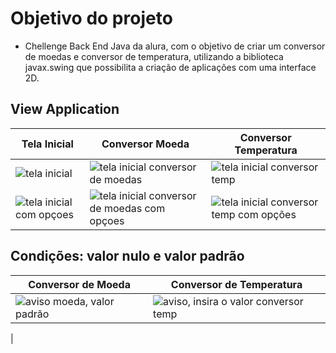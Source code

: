 # Objetivo do projeto

* Chellenge Back End Java da alura, com o objetivo de criar um conversor de moedas e conversor de temperatura, utilizando a biblioteca javax.swing que possibilita a criação de aplicações com uma interface 2D.

## View Application

| Tela Inicial               | Conversor Moeda                 | Conversor Temperatura                                                |
| ----------------- | ---------------------------------------------------------------- |---------------------------------------------------------------- |
| ![tela inicial](https://github.com/richard-rt/conversor-moeda-java-swing/assets/104276337/155f717a-5fee-43ce-8573-dda0a465e491)  | ![tela inicial conversor de moedas](https://github.com/richard-rt/conversor-moeda-java-swing/assets/104276337/bf4a321e-a40b-4790-9f8f-62ea1aeafa59) | ![tela inicial conversor temp](https://github.com/richard-rt/conversor-moeda-java-swing/assets/104276337/9dc98b77-a219-4085-b4c3-f0044317194b) |
| ![tela inicial com opçoes](https://github.com/richard-rt/conversor-moeda-java-swing/assets/104276337/2de4e72f-54ee-4d41-8384-92863f1c62f7)  | ![tela inicial conversor de moedas com opçoes](https://github.com/richard-rt/conversor-moeda-java-swing/assets/104276337/1936d527-bc97-429f-8fa8-575f8cae48a9) | ![tela inicial conversor temp com opções](https://github.com/richard-rt/conversor-moeda-java-swing/assets/104276337/95d22adc-4090-461e-899c-ad224c007552) |

## Condições: valor nulo e valor padrão
| Conversor de Moeda               | Conversor de Temperatura                 |
| ----------------- | ---------------------------------------------------------------- |
| ![aviso moeda, valor padrão](https://github.com/richard-rt/conversor-moeda-java-swing/assets/104276337/5b456873-69ed-4226-8a65-f6d666aec33a) | ![aviso, insira o valor conversor temp](https://github.com/richard-rt/conversor-moeda-java-swing/assets/104276337/b7d2d793-4239-4277-ac91-61ddf5fc55f2) |  ![aviso, insira um valor](https://github.com/richard-rt/conversor-moeda-java-swing/assets/104276337/88fd3105-cab8-49b3-b12e-f3a7280386a0)|
 | 

